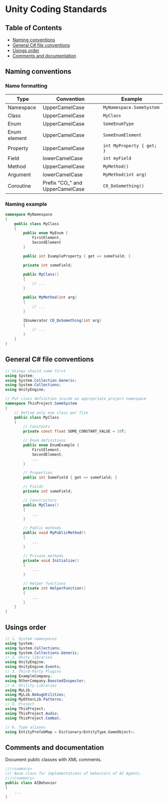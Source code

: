 # Unity Coding Standards

## Table of Contents

* [Naming conventions](#naming-conventions)
* [General C# file conventions](#general-c#-file-conventions)
* [Usings order](#usings-order)
* [Comments and documentation](#comments-and-documentation)

## Naming conventions

### Name formatting

Type         | Convention                      | Example
------------ | ------------------------------- | -----------------------
Namespace    | UpperCamelCase                  | `MyNamespace.SomeSystem`
Class        | UpperCamelCase                  | `MyClass`
Enum         | UpperCamelCase                  | `SomeEnumType`
Enum element | UpperCamelCase                  | `SomeEnumElement`
Property     | UpperCamelCase                  | `int MyProperty { get; }`
Field        | lowerCamelCase                  | `int myField`
Method       | UpperCamelCase                  | `MyMethod()`
Argument     | lowerCamelCase                  | `MyMethod(int arg)`
Coroutine    | Prefix "CO_" and UpperCamelCase | `CO_DoSomething()`

### Naming example

```csharp
namespace MyNamespace
{
    public class MyClass
    {
        public enum MyEnum {
            FirstElement,
            SecondElement
        }

        public int ExampleProperty { get => someField; }

        private int someField;

        public MyClass()
        {
            // ...
        }

        public MyMethod(int arg)
        {
            // ...
        }

        IEnumerator CO_DoSomething(int arg)
        {
            // ...
        }
    }
}
```

## General C# file conventions

```csharp
// Usings should come first
using System;
using System.Collection.Generic;
using System.Collections;
using UnityEngine;

// Put class definition inside an appropriate project namespace
namespace ThisProject.SomeSystem
{
    // Define only one class per file
    public class MyClass
    {
        // Constants
        private const float SOME_CONSTANT_VALUE = 10f;

        // Enum definitions
        public enum EnumExample {
            FirstElement,
            SecondElement,
            ...
        }

        // Properties
        public int SomeField { get => someField; }

        // Fields
        private int someField;

        // Constructors
        public MyClass()
        {
            ...
        }

        // Public methods
        public void MyPublicMethod()
        {
            ...
        }

        // Private methods
        private void Initialize()
        {
            ...
        }

        // Helper functions
        private int HelperFunction()
        {
            ...
        }
    }
}
```

## Usings order

```csharp
// 1. System namespaces
using System;
using System.Collections;
using System.Collections.Generic;
// 2. Unity libraries
using UnityEngine;
using UnityEngine.Events;
// 3. Third-Party Plugins
using ExampleCompany;
using OtherCompany.BoostedInspector;
// 4. Utility Libraries
using MyLib;
using MyLib.DebugUtilities;
using MyOtherLib.Patterns;
// 5. Project
using ThisProject;
using ThisProject.Audio;
using ThisProject.Combat;

// 6. Type aliases
using EntityPrefabMap = Dictionary<EntityType,GameObject>;
```

## Comments and documentation

Document public classes with XML comments.

```csharp
///<summary>
/// Base class for implementations of behaviors of AI Agents.
///</summary>
public class AIBehavior
{
    ...
}
```
